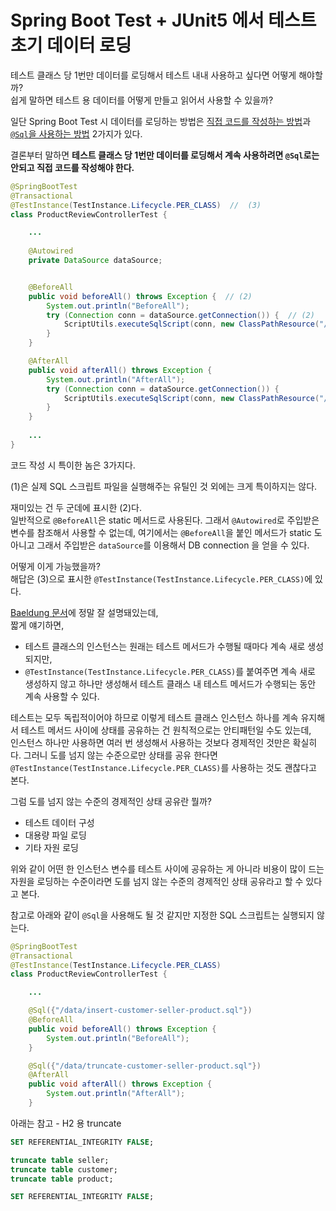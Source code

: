 # Spring Boot Test + JUnit5 에서 테스트 초기 데이터 로딩

테스트 클래스 당 1번만 데이터를 로딩해서 테스트 내내 사용하고 싶다면 어떻게 해야할까?  
쉽게 말하면 테스트 용 데이터를 어떻게 만들고 읽어서 사용할 수 있을까?

일단 Spring Boot Test 시 데이터를 로딩하는 방법은 [직접 코드를 작성하는 방법](https://docs.spring.io/spring-framework/docs/current/spring-framework-reference/testing.html#testcontext-executing-sql-programmatically)과 [`@Sql`을 사용하는 방법](https://docs.spring.io/spring-framework/docs/current/spring-framework-reference/testing.html#testcontext-executing-sql-declaratively) 2가지가 있다.

결론부터 말하면 **테스트 클래스 당 1번만 데이터를 로딩해서 계속 사용하려면 `@Sql`로는 안되고 직접 코드를 작성해야 한다.**

```java
@SpringBootTest
@Transactional
@TestInstance(TestInstance.Lifecycle.PER_CLASS)  //  (3)
class ProductReviewControllerTest {

    ...
    
    @Autowired
    private DataSource dataSource;


    @BeforeAll
    public void beforeAll() throws Exception {  // (2)
        System.out.println("BeforeAll");
        try (Connection conn = dataSource.getConnection()) {  // (2)
            ScriptUtils.executeSqlScript(conn, new ClassPathResource("/data/insert-customer-seller-product.sql"));  // (1)
        }
    }

    @AfterAll
    public void afterAll() throws Exception {
        System.out.println("AfterAll");
        try (Connection conn = dataSource.getConnection()) {
            ScriptUtils.executeSqlScript(conn, new ClassPathResource("/data/truncate-customer-seller-product.sql"));
        }
    }
    
    ...
}
```

코드 작성 시 특이한 놈은 3가지다.

(1)은 실제 SQL 스크립트 파일을 실행해주는 유틸인 것 외에는 크게 특이하지는 않다.  

재미있는 건 두 군데에 표시한 (2)다.  
일반적으로 `@BeforeAll`은 static 메서드로 사용된다. 그래서 `@Autowired`로 주입받은 변수를 참조해서 사용할 수 없는데, 여기에서는 `@BeforeAll`을 붙인 메서드가 static 도 아니고 그래서 주입받은 `dataSource`를 이용해서 DB connection 을 얻을 수 있다.  

어떻게 이게 가능했을까?  
해답은 (3)으로 표시한 `@TestInstance(TestInstance.Lifecycle.PER_CLASS)`에 있다.

[Baeldung 문서](https://www.baeldung.com/junit-testinstance-annotation)에 정말 잘 설명돼있는데,  
짧게 얘기하면,
- 테스트 클래스의 인스턴스는 원래는 테스트 메서드가 수행될 때마다 계속 새로 생성되지만,
- `@TestInstance(TestInstance.Lifecycle.PER_CLASS)`를 붙여주면 계속 새로 생성하지 않고 하나만 생성해서 테스트 클래스 내 테스트 메서드가 수행되는 동안 계속 사용할 수 있다.

테스트는 모두 독립적이어야 하므로 이렇게 테스트 클래스 인스턴스 하나를 계속 유지해서 테스트 메서드 사이에 상태를 공유하는 건 원칙적으로는 안티패턴일 수도 있는데,  
인스턴스 하나만 사용하면 여러 번 생성해서 사용하는 것보다 경제적인 것만은 확실히다. 그러니 도를 넘지 않는 수준으로만 상태를 공유 한다면 `@TestInstance(TestInstance.Lifecycle.PER_CLASS)`를 사용하는 것도 괜찮다고 본다.

그럼 도를 넘지 않는 수준의 경제적인 상태 공유란 뭘까?

- 테스트 데이터 구성
- 대용량 파일 로딩
- 기타 자원 로딩

위와 같이 어떤 한 인스턴스 변수를 테스트 사이에 공유하는 게 아니라 비용이 많이 드는 자원을 로딩하는 수준이라면 도를 넘지 않는 수준의 경제적인 상태 공유라고 할 수 있다고 본다.


참고로 아래와 같이 `@Sql`을 사용해도 될 것 같지만 지정한 SQL 스크립트는 실행되지 않는다.

```java
@SpringBootTest
@Transactional
@TestInstance(TestInstance.Lifecycle.PER_CLASS)
class ProductReviewControllerTest {

    ...

    @Sql({"/data/insert-customer-seller-product.sql"})
    @BeforeAll
    public void beforeAll() throws Exception {
        System.out.println("BeforeAll");
    }

    @Sql({"/data/truncate-customer-seller-product.sql"})
    @AfterAll
    public void afterAll() throws Exception {
        System.out.println("AfterAll");
    }
```



아래는 참고 - H2 용 truncate

```sql
SET REFERENTIAL_INTEGRITY FALSE;

truncate table seller;
truncate table customer;
truncate table product;

SET REFERENTIAL_INTEGRITY FALSE;

```
